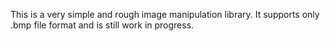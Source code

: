 This is a very simple and rough image manipulation library. It supports only .bmp file format and is still work in progress.
